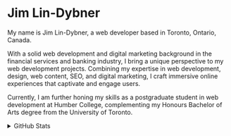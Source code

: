 # Jim Lin-Dybner

My name is Jim Lin-Dybner, a web developer based in Toronto, Ontario, Canada.

With a solid web development and digital marketing background in the financial services and banking industry, I bring a unique perspective to my web development projects. Combining my expertise in web development, design, web content, SEO, and digital marketing, I craft immersive online experiences that captivate and engage users.

Currently, I am further honing my skills as a postgraduate student in web development at Humber College, complementing my Honours Bachelor of Arts degree from the University of Toronto.

<details>
  <summary>GitHub Stats</summary>

<!--
**jimlindybner/jimlindybner** is a ✨ _special_ ✨ repository because its `README.md` (this file) appears on your GitHub profile.

Here are some ideas to get you started:

- 🔭 I’m currently working on ...
- 🌱 I’m currently learning ...
- 👯 I’m looking to collaborate on ...
- 🤔 I’m looking for help with ...
- 💬 Ask me about ...
- 📫 How to reach me: ...
- 😄 Pronouns: ...
- ⚡ Fun fact: ...
-->

